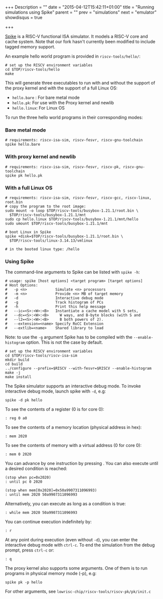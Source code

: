 +++
Description = ""
date = "2015-04-12T15:42:11+01:00"
title = "Running simulations using Spike"
parent = ""
prev = "simulations"
next = "emulator"
showdisqus = true

+++


[Spike](https://github.com/riscv/riscv-isa-sim) is a RISC-V functional
ISA simulator. It models a RISC-V core and cache system. Note that our fork 
hasn't currently been modified to include tagged memory support.

An example hello world program is provided in `riscv-tools/hello/`:

    # set up the RISCV environment variables
    cd $TOP/riscv-tools/hello
    make

This will generate three executables to run with and without the
support of the proxy kernel and with the support of a full Linux OS:

  * `hello.bare` : For bare metal mode
  * `hello.pk`: For use with the Proxy kernel and newlib
  * `hello.linux`: For Linux OS 

To run the three hello world programs in their corresponding modes:

### Bare metal mode

    # requirements: riscv-isa-sim, riscv-fesvr, riscv-gnu-toolchain
    spike hello.bare

### With proxy kernel and newlib

    # requirements: riscv-isa-sim, riscv-fesvr, riscv-pk, riscv-gnu-toolchain
    spike pk hello.pk

### With a full Linux OS

    # requirements: riscv-isa-sim, riscv-fesvr, riscv-gcc, riscv-linux, root.bin
    # copy the program to the root image: 
    sudo mount -o loop $TOP/riscv-tools/busybox-1.21.1/root.bin \
      $TOP/riscv-tools/busybox-1.21.1/mnt
    sudo cp hello.linux $TOP/riscv-tools/busybox-1.21.1/mnt/hello
    sudo umount $TOP/riscv-tools/busybox-1.21.1/mnt

    # boot Linux in Spike
    spike +disk=$TOP/riscv-tools/busybox-1.21.1/root.bin \
      $TOP/riscv-tools/linux-3.14.13/vmlinux

    # in the booted linux type: /hello

### Using Spike

The command-line arguments to Spike can be listed with `spike -h`:

    # usage: spike [host options] <target program> [target options]
    # Host Options:
    #   -p <n>             Simulate <n> processors
    #   -m <n>             Provide <n> MB of target memory
    #   -d                 Interactive debug mode
    #   -g                 Track histogram of PCs
    #   -h                 Print this help message
    #   --ic=<S>:<W>:<B>   Instantiate a cache model with S sets,
    #   --dc=<S>:<W>:<B>     W ways, and B-byte blocks (with S and
    #   --l2=<S>:<W>:<B>     B both powers of 2).
    #   --extension=<name> Specify RoCC Extension
    #   --extlib=<name>    Shared library to load

Note: to use the `-g` argument Spike has to be compiled with the
`--enable-histogram` option. This is not the case by default.

    # set up the RISCV environment variables
    cd $TOP/riscv-tools/riscv-isa-sim
    mkdir build
    cd build
    ../configure --prefix=$RISCV --with-fesvr=$RISCV --enable-histogram
    make -j
    make install

The Spike simulator supports an interactive debug mode. To invoke
interactive debug mode, launch spike with `-d`, e.g:

    spike -d pk hello

To see the contents of a register (0 is for core 0):

    : reg 0 a0

To see the contents of a memory location (physical address in hex):

    : mem 2020

To see the contents of memory with a virtual address (0 for core 0):

    : mem 0 2020

You can advance by one instruction by pressing <enter>. You can also execute until a desired condition is reached:

    (stop when pc=0x2020)
    : until pc 0 2020

    (stop when mem[0x2020]=0x50a9907311096993)
    : until mem 2020 50a9907311096993

Alternatively, you can execute as long as a condition is true:

    : while mem 2020 50a9907311096993

You can continue execution indefinitely by:

    : r

At any point during execution (even without `-d`), you can enter the interactive debug mode with `ctrl-c`.
To end the simulation from the debug prompt, press `ctrl-c` or: 

    : q

The proxy kernel also supports some arguments. One of them is to run programs in physical memory mode (-p), e.g:

    spike pk -p hello

For other arguments, see `lowrisc-chip/riscv-tools/riscv-pk/pk/init.c`

